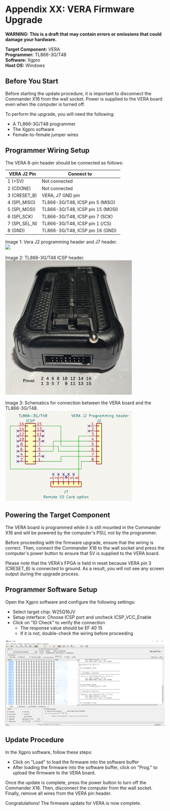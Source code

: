  # Appendix XX: VERA Firmware Upgrade

**WARNING: This is a draft that may contain errors or omissions that could damage your hardware.**

**Target Component:** VERA  
**Programmer:** TL866-3G/T48  
**Software:** Xgpro  
**Host OS:** Windows  


## Before You Start

Before starting the update procedure, it is important to disconnect the Commander X16 from the wall socket. 
Power is supplied to the VERA board even when the computer is turned off.

To perform the upgrade, you will need the following:
- A TL866-3G/T48 programmer
- The Xgpro software
- Female-to-female jumper wires


## Programmer Wiring Setup

The VERA 8-pin header should be connected as follows:

| VERA J2 Pin   | Connect to                       |
|---------------|----------------------------------|
| 1 (+5V)       | Not connected                    |
| 2 (CDONE)     | Not connected                    |
| 3 (CRESET_B)  | VERA, J7 GND pin                 |
| 4 (SPI_MISO)  | TL866-3G/T48, ICSP pin 5 (MISO)  |
| 5 (SPI_MOSI)  | TL866-3G/T48, ICSP pin 15 (MOSI) |
| 6 (SPI_SCK)   | TL866-3G/T48, ICSP pin 7 (SCK)   |
| 7 (SPI_SEL_N) | TL866-3G/T48, ICSP pin 1 (/CS)   |
| 8 (GND)       | TL866-3G/T48, ICSP pin 16 (GND)  |

Image 1: Vera J2 programming header and J7 header.<br>
<img src="images/vera-prg-hdr.png" width="400" />

Image 2: TL866-3G/T48 ICSP header.<br>
<img src="images/tl866-3g-icsp.png" width="400" />

Image 3: Schematics for connection between the VERA board and the TL866-3G/T48.<br>
<img src="images/tl866-3g-to-vera.png" width="400" />


## Powering the Target Component

The VERA board is programmed while it is still mounted in the Commander X16 and 
will be powered by the computer's PSU, not by the programmer.

Before proceeding with the firmware upgrade, ensure that the wiring is correct. 
Then, connect the Commander X16 to the wall socket and press the computer's power 
button to ensure that 5V is supplied to the VERA board.

Please note that the VERA's FPGA is held in reset because 
VERA pin 3 (CRESET_B) is connected to ground. As a result, 
you will not see any screen output during the upgrade process.


## Programmer Software Setup

Open the Xgpro software and configure the following settings:

- Select target chip: W25Q16JV
- Setup interface: Choose ICSP port and uncheck ICSP_VCC_Enable
- Click on "ID Check" to verify the connection
    - The response value should be EF 40 15
    - If it is not, double-check the wiring before proceeding

<img src="images/xgpro-window.png" width="600" />


## Update Procedure

In the Xgpro software, follow these steps:

- Click on "Load" to load the firmware into the software buffer
- After loading the firmware into the software buffer, click on "Prog." to upload the firmware to the VERA board.

Once the update is complete, press the power button to turn off the Commander X16. Then, disconnect the computer from the wall socket. Finally, remove all wires from the VERA pin header.

Congratulations! The firmware update for VERA is now complete.
